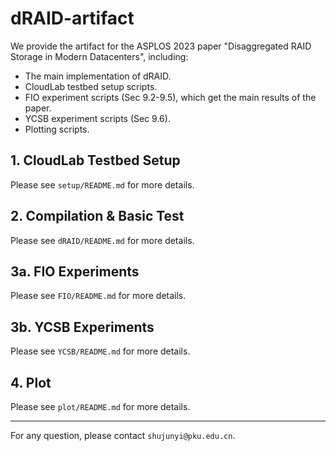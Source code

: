 # dRAID-artifact

We provide the artifact for the ASPLOS 2023 paper "Disaggregated RAID Storage in Modern Datacenters", including:

- The main implementation of dRAID.
- CloudLab testbed setup scripts.
- FIO experiment scripts (Sec 9.2-9.5), which get the main results of the paper.
- YCSB experiment scripts (Sec 9.6).
- Plotting scripts.

## 1. CloudLab Testbed Setup

Please see `setup/README.md` for more details.

## 2. Compilation & Basic Test

Please see `dRAID/README.md` for more details.

## 3a. FIO Experiments

Please see `FIO/README.md` for more details.

## 3b. YCSB Experiments

Please see `YCSB/README.md` for more details.

## 4. Plot

Please see `plot/README.md` for more details.

***
For any question, please contact `shujunyi@pku.edu.cn`.
